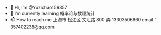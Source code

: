 - 👋 Hi, I’m @Yuzichao159357
- 🌱 I’m currently learning  概率论与数理统计 
- 📫 How to reach me 上海市 松江区 文汇路 800 弄 13303506660 email：357402238@qq.com

<!---
Yuzichao159357/Yuzichao159357 is a ✨ special ✨ repository because its `README.md` (this file) appears on your GitHub profile.
You can click the Preview link to take a look at your changes.
--->
